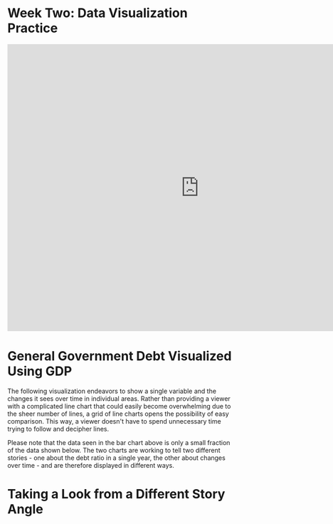 # Week Two: Data Visualization Practice


<iframe src="https://data.oecd.org/chart/69Fi" width="860" height="645" style="border: 0" mozallowfullscreen="true" webkitallowfullscreen="true" allowfullscreen="true"><a href="https://data.oecd.org/chart/69Fi" target="_blank">OECD Chart: General government debt, Total, % of GDP, Annual, 2019</a></iframe>

# General Government Debt Visualized Using GDP
The following visualization endeavors to show a single variable and the changes it sees over time in individual areas. Rather than providing a viewer with a complicated line chart that could easily become overwhelming due to the sheer number of lines, a grid of line charts opens the possibility of easy comparison. This way, a viewer doesn't have to spend unnecessary time trying to follow and decipher lines. 

Please note that the data seen in the bar chart above is only a small fraction of the data shown below. The two charts are working to tell two different stories - one about the debt ratio in a single year, the other about changes over time - and are therefore displayed in different ways. 

<div class="flourish-embed flourish-chart" data-src="visualisation/4281511"><script src="https://public.flourish.studio/resources/embed.js"></script></div>

# Taking a Look from a Different Story Angle
<div class="flourish-embed flourish-chart" data-src="visualisation/4284805"><script src="https://public.flourish.studio/resources/embed.js"></script></div>
